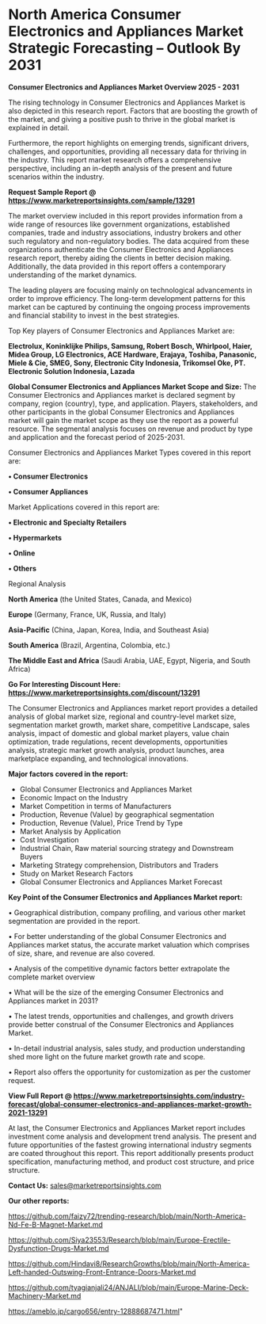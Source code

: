 # North America Consumer Electronics and Appliances Market Strategic Forecasting – Outlook By 2031

<Strong> Consumer Electronics and Appliances Market Overview 2025 - 2031</strong>

The rising technology in Consumer Electronics and Appliances Market is also depicted in this research report. Factors that are boosting the growth of the market, and giving a positive push to thrive in the global market is explained in detail.

Furthermore, the report highlights on emerging trends, significant drivers, challenges, and opportunities, providing all necessary data for thriving in the industry. This report market research offers a comprehensive perspective, including an in-depth analysis of the present and future scenarios within the industry.

<strong>Request Sample Report @ <a href=https://www.marketreportsinsights.com/sample/13291>https://www.marketreportsinsights.com/sample/13291</a></strong>

The market overview included in this report provides information from a wide range of resources like government organizations, established companies, trade and industry associations, industry brokers and other such regulatory and non-regulatory bodies. The data acquired from these organizations authenticate the Consumer Electronics and Appliances research report, thereby aiding the clients in better decision making. Additionally, the data provided in this report offers a contemporary understanding of the market dynamics.

The leading players are focusing mainly on technological advancements in order to improve efficiency. The long-term development patterns for this market can be captured by continuing the ongoing process improvements and financial stability to invest in the best strategies.

Top Key players of Consumer Electronics and Appliances Market are:

<strong>Electrolux, Koninklijke Philips, Samsung, Robert Bosch, Whirlpool, Haier, Midea Group, LG Electronics, ACE Hardware, Erajaya, Toshiba, Panasonic, Miele & Cie, SMEG, Sony, Electronic City Indonesia, Trikomsel Oke, PT. Electronic Solution Indonesia, Lazada</strong>

<strong><b>Global Consumer Electronics and Appliances Market Scope and Size:</b></strong>
The Consumer Electronics and Appliances market is declared segment by company, region (country), type, and application. Players, stakeholders, and other participants in the global Consumer Electronics and Appliances market will gain the market scope as they use the report as a powerful resource. The segmental analysis focuses on revenue and product by type and application and the forecast period of 2025-2031.

Consumer Electronics and Appliances Market Types covered in this report are:

<strong>• Consumer Electronics

• Consumer Appliances</strong>

Market Applications covered in this report are:

<strong>• Electronic and Specialty Retailers

• Hypermarkets

• Online

• Others</strong> 

Regional Analysis

<strong>North America</strong> (the United States, Canada, and Mexico)

<strong>Europe</strong> (Germany, France, UK, Russia, and Italy)

<strong>Asia-Pacific</strong> (China, Japan, Korea, India, and Southeast Asia)

<strong>South America</strong> (Brazil, Argentina, Colombia, etc.)

<strong>The Middle East and Africa</strong> (Saudi Arabia, UAE, Egypt, Nigeria, and South Africa)

<strong>Go For Interesting Discount Here: <a href=https://www.marketreportsinsights.com/discount/13291>https://www.marketreportsinsights.com/discount/13291</a></strong>

The Consumer Electronics and Appliances market report provides a detailed analysis of global market size, regional and country-level market size, segmentation market growth, market share, competitive Landscape, sales analysis, impact of domestic and global market players, value chain optimization, trade regulations, recent developments, opportunities analysis, strategic market growth analysis, product launches, area marketplace expanding, and technological innovations.

<strong><b>Major factors covered in the report:</b></strong>
<ul>
  <li>Global Consumer Electronics and Appliances Market </li>
  <li>Economic Impact on the Industry</li>
  <li>Market Competition in terms of Manufacturers</li>
  <li>Production, Revenue (Value) by geographical segmentation</li>
  <li>Production, Revenue (Value), Price Trend by Type</li>
  <li>Market Analysis by Application</li>
  <li>Cost Investigation</li>
  <li>Industrial Chain, Raw material sourcing strategy and Downstream Buyers</li>
  <li>Marketing Strategy comprehension, Distributors and Traders</li>
  <li>Study on Market Research Factors</li>
  <li>Global Consumer Electronics and Appliances Market Forecast</li>
</ul>

<strong><b>Key Point of the Consumer Electronics and Appliances Market report:</b></strong>

• Geographical distribution, company profiling, and various other market segmentation are provided in the report.

• For better understanding of the global Consumer Electronics and Appliances market status, the accurate market valuation which comprises of size, share, and revenue are also covered.

• Analysis of the competitive dynamic factors better extrapolate the complete market overview

• What will be the size of the emerging Consumer Electronics and Appliances market in 2031?

• The latest trends, opportunities and challenges, and growth drivers provide better construal of the Consumer Electronics and Appliances Market.

• In-detail industrial analysis, sales study, and production understanding shed more light on the future market growth rate and scope.

• Report also offers the opportunity for customization as per the customer request.

<strong><b>View Full Report @ <a href=https://www.marketreportsinsights.com/industry-forecast/global-consumer-electronics-and-appliances-market-growth-2021-13291>https://www.marketreportsinsights.com/industry-forecast/global-consumer-electronics-and-appliances-market-growth-2021-13291</a></b></strong>


At last, the Consumer Electronics and Appliances Market report includes investment come analysis and development trend analysis. The present and future opportunities of the fastest growing international industry segments are coated throughout this report. This report additionally presents product specification, manufacturing method, and product cost structure, and price structure.

<strong>Contact Us:</strong>
sales@marketreportsinsights.com

<strong>Our other reports:</strong>

<a href=https://github.com/faizy72/trending-research/blob/main/North-America-Nd-Fe-B-Magnet-Market.md>https://github.com/faizy72/trending-research/blob/main/North-America-Nd-Fe-B-Magnet-Market.md</a>

<a href=https://github.com/Siya23553/Research/blob/main/Europe-Erectile-Dysfunction-Drugs-Market.md>https://github.com/Siya23553/Research/blob/main/Europe-Erectile-Dysfunction-Drugs-Market.md</a>

<a href=https://github.com/Hindavi8/ResearchGrowths/blob/main/North-America-Left-handed-Outswing-Front-Entrance-Doors-Market.md>https://github.com/Hindavi8/ResearchGrowths/blob/main/North-America-Left-handed-Outswing-Front-Entrance-Doors-Market.md</a>

<a href=https://github.com/tyagianjali24/ANJALI/blob/main/Europe-Marine-Deck-Machinery-Market.md>https://github.com/tyagianjali24/ANJALI/blob/main/Europe-Marine-Deck-Machinery-Market.md</a>

<a href=https://ameblo.jp/cargo656/entry-12888687471.html>https://ameblo.jp/cargo656/entry-12888687471.html</a>"
